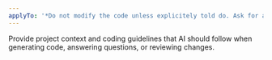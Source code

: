 ```yaml
---
applyTo: '*Do not modify the code unless explicitely told do. Ask for authorization before taking an initiative. Do not run commands, they will not work*'
---
```

Provide project context and coding guidelines that AI should follow when generating code, answering questions, or reviewing changes.